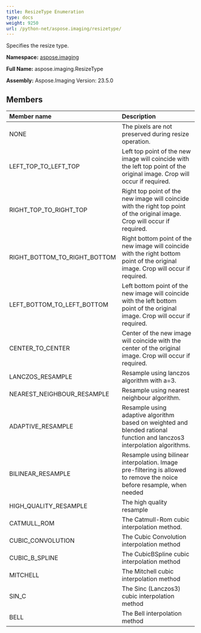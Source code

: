 ```yaml
---
title: ResizeType Enumeration
type: docs
weight: 9250
url: /python-net/aspose.imaging/resizetype/
---
```


Specifies the resize type.

**Namespace:** [aspose.imaging](/imaging/python-net/aspose.imaging/)

**Full Name:** aspose.imaging.ResizeType

**Assembly:**  Aspose.Imaging Version: 23.5.0

## **Members**
|**Member name**|**Description**|
| :- | :- |
|NONE|The pixels are not preserved during resize operation.|
|LEFT_TOP_TO_LEFT_TOP|Left top point of the new image will coincide with the left top point of the original image. Crop will occur if required.|
|RIGHT_TOP_TO_RIGHT_TOP|Right top point of the new image will coincide with the right top point of the original image. Crop will occur if required.|
|RIGHT_BOTTOM_TO_RIGHT_BOTTOM|Right bottom point of the new image will coincide with the right bottom point of the original image. Crop will occur if required.|
|LEFT_BOTTOM_TO_LEFT_BOTTOM|Left bottom point of the new image will coincide with the left bottom point of the original image. Crop will occur if required.|
|CENTER_TO_CENTER|Center of the new image will coincide with the center of the original image. Crop will occur if required.|
|LANCZOS_RESAMPLE|Resample using lanczos algorithm with a=3.|
|NEAREST_NEIGHBOUR_RESAMPLE|Resample using nearest neighbour algorithm.|
|ADAPTIVE_RESAMPLE|Resample using adaptive algorithm based on weighted and blended rational function and lanczos3 interpolation algorithms.|
|BILINEAR_RESAMPLE|Resample using bilinear interpolation. Image pre-filtering is allowed to remove the noice before resample, when needed|
|HIGH_QUALITY_RESAMPLE|The high quality resample|
|CATMULL_ROM|The Catmull-Rom cubic interpolation method.|
|CUBIC_CONVOLUTION|The Cubic Convolution interpolation method|
|CUBIC_B_SPLINE|The CubicBSpline cubic interpolation method|
|MITCHELL|The Mitchell cubic interpolation method|
|SIN_C|The Sinc (Lanczos3) cubic interpolation method|
|BELL|The Bell interpolation method|

